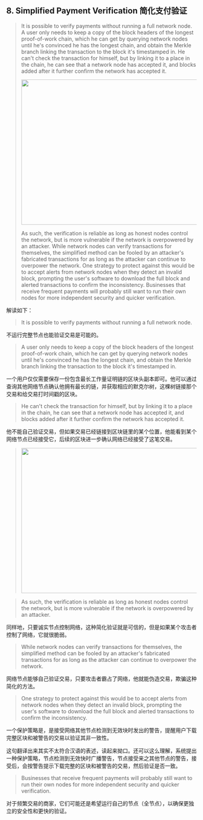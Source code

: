 ## 8. Simplified Payment Verification 简化支付验证

> It is possible to verify payments without running a full network node. A user only needs to keep a copy of the block headers of the longest proof-of-work chain, which he can get by querying network nodes until he's convinced he has the longest chain, and obtain the Merkle branch linking the transaction to the block it's timestamped in. He can't check the transaction for himself, but by linking it to a place in the chain, he can see that a network node has accepted it, and blocks added after it further confirm the network has accepted it.
> 
> <img loading="lazy" alt="" src="../images/bitcoin-paper-p5-img1-900.png" class="aligncenter size-full" width="900" height="383">
>
> As such, the verification is reliable as long as honest nodes control the network, but is more vulnerable if the network is overpowered by an attacker.  While network nodes can verify transactions for themselves, the simplified method can be fooled by an attacker's fabricated transactions for as long as the attacker can continue to overpower the network. One strategy to protect against this would be to accept alerts from network nodes when they detect an invalid block, prompting the user's software to download the full block and alerted transactions to confirm the inconsistency. Businesses that receive frequent payments will probably still want to run their own nodes for more independent security and quicker verification.

解读如下：

> It is possible to verify payments without running a full network node. 

不运行完整节点也能验证交易是可能的。

> A user only needs to keep a copy of the block headers of the longest proof-of-work chain, which he can get by querying network nodes until he's convinced he has the longest chain, and obtain the Merkle branch linking the transaction to the block it's timestamped in. 

一个用户仅仅需要保存一份包含最长工作量证明链的区块头副本即可。他可以通过查询其他网络节点确认他拥有最长的链，并获取相应的默克尔树，这棵树链接那个交易和给交易打时间戳的区块。

> He can't check the transaction for himself, but by linking it to a place in the chain, he can see that a network node has accepted it, and blocks added after it further confirm the network has accepted it.

他不能自己验证交易，但如果交易已经链接到区块链里的某个位置，他能看到某个网络节点已经接受它，后续的区块进一步确认网络已经接受了这笔交易。

> <img loading="lazy" alt="" src="../images/bitcoin-paper-p5-img1-900.png" class="aligncenter size-full" width="900" height="383">

> As such, the verification is reliable as long as honest nodes control the network, but is more vulnerable if the network is overpowered by an attacker.  

同样地，只要诚实节点控制网络，这种简化验证就是可信的，但是如果某个攻击者控制了网络，它就很脆弱。

> While network nodes can verify transactions for themselves, the simplified method can be fooled by an attacker's fabricated transactions for as long as the attacker can continue to overpower the network. 

网络节点能够自己验证交易，只要攻击者霸占了网络，他就能伪造交易，欺骗这种简化的方法。

> One strategy to protect against this would be to accept alerts from network nodes when they detect an invalid block, prompting the user's software to download the full block and alerted transactions to confirm the inconsistency. 

一个保护策略是，是接受网络其他节点检测到无效块时发出的警告，提醒用户下载完整区块和被警告的交易以验证其非一致性。

这句翻译出来其实不太符合汉语的表述，读起来拗口。还可以这么理解，系统提出一种保护策略，节点检测到无效快时广播警告，节点接受来之其他节点的警告，接受后，会按警告提示下载完整的区块和被警告的交易，然后验证是否一致。

> Businesses that receive frequent payments will probably still want to run their own nodes for more independent security and quicker verification.

对于频繁交易的商家，它们可能还是希望运行自己的节点（全节点），以确保更独立的安全性和更快的验证。